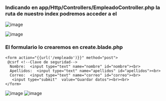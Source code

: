 ### Indicando en app/Http/Controllers/EmpleadoController.php la ruta de nuestro index podremos acceder a el
![image](https://user-images.githubusercontent.com/93767832/156920886-2c9adea0-5cec-4044-8217-66a11b2401bd.png)

![image](https://user-images.githubusercontent.com/93767832/156920905-33c7600a-f0ad-4d9e-924d-326821fff82a.png)

### El formulario lo crearemos en create.blade.php
```
<form action="{{url('/empleado')}}" method="post">
 @csrf <!--Clave de seguridad-->
  Nombre:  <input type="text" name="nombre" id="nombre"><br>
  Apellidos:  <input type="text" name="apellidos" id="apellidos"><br>
  Correo:  <input type="text" name="correo" id="correo"><br>
   <input type="submit"  value="Guardar datos"><br><br>
</form>
```
![image](https://user-images.githubusercontent.com/93767832/156921615-8b5cc703-225f-432c-9e6f-ff90bfd6ee68.png)
![image](https://user-images.githubusercontent.com/93767832/156921638-82235c9e-5090-4c38-a9bc-53c8f1092868.png)

